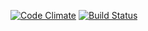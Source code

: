 [![Code Climate](https://codeclimate.com/github/menetrier/safemod/badges/gpa.svg)](https://codeclimate.com/github/menetrier/safemod)
[![Build Status](https://travis-ci.org/menetrier/safemod.svg)](https://travis-ci.org/menetrier/safemod)
